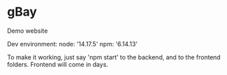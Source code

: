 # gBay
Demo website

Dev environment:
node: '14.17.5'
npm: '6.14.13'

To make it working, just say 'npm start' to the backend, and to the frontend folders.
Frontend will come in days.